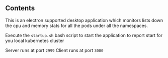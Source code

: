 Contents
--------

This is an electron supported desktop application
which monitors lists down the cpu and memory stats
for all the pods under all the namespaces.

Execute the `startup.sh` bash script to start the application
to report start for you local kubernetes cluster

Server runs at port `2999`
Client runs at port `3000`